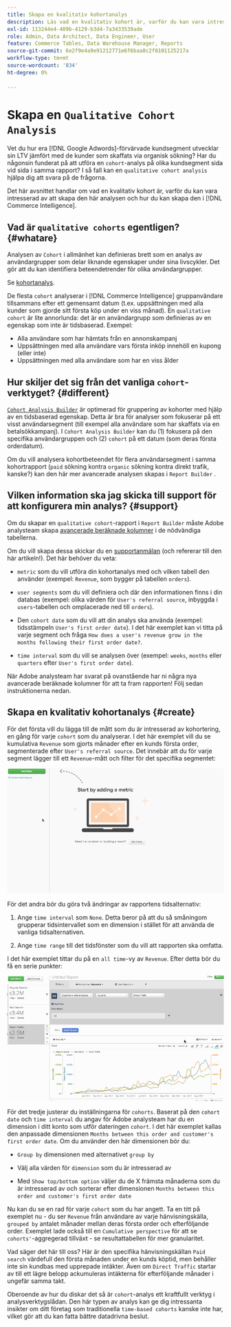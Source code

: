 ```yaml
---
title: Skapa en kvalitativ kohortanalys
description: Läs vad en kvalitativ kohort är, varför du kan vara intresserad av att skapa den här analysen och hur du kan skapa den i Commerce Intelligence.
exl-id: 113244e4-409b-4129-b3d4-7a3433539ade
role: Admin, Data Architect, Data Engineer, User
feature: Commerce Tables, Data Warehouse Manager, Reports
source-git-commit: 6e2f9e4a9e91212771e6f6baa8c2f8101125217a
workflow-type: tm+mt
source-wordcount: '834'
ht-degree: 0%

---
```


# Skapa en `Qualitative Cohort Analysis`

Vet du hur era [!DNL Google Adwords]-förvärvade kundsegment utvecklar sin LTV jämfört med de kunder som skaffats via organisk sökning? Har du någonsin funderat på att utföra en `cohort`-analys på olika kundsegment sida vid sida i samma rapport? I så fall kan en `qualitative cohort analysis` hjälpa dig att svara på de frågorna.

Det här avsnittet handlar om vad en kvalitativ kohort är, varför du kan vara intresserad av att skapa den här analysen och hur du kan skapa den i [!DNL Commerce Intelligence].

## Vad är `qualitative cohorts` egentligen? {#whatare}

Analysen av `Cohort` i allmänhet kan definieras brett som en analys av användargrupper som delar liknande egenskaper under sina livscykler. Det gör att du kan identifiera beteendetrender för olika användargrupper.

Se [kohortanalys](https://www.cohortanalysis.com/).

De flesta `cohort` analyserar i [!DNL Commerce Intelligence] gruppanvändare tillsammans efter ett gemensamt datum (t.ex. uppsättningen med alla kunder som gjorde sitt första köp under en viss månad). En `qualitative cohort` är lite annorlunda: det är en användargrupp som definieras av en egenskap som inte är tidsbaserad. Exempel:

* Alla användare som har hämtats från en annonskampanj
* Uppsättningen med alla användare vars första inköp innehöll en kupong (eller inte)
* Uppsättningen med alla användare som har en viss ålder

## Hur skiljer det sig från det vanliga `cohort`-verktyget? {#different}

[`Cohort Analysis Builder`](../dev-reports/cohort-rpt-bldr.md) är optimerad för gruppering av kohorter med hjälp av en tidsbaserad egenskap. Detta är bra för analyser som fokuserar på ett visst användarsegment (till exempel alla användare som har skaffats via en betalsökkampanj). I `Cohort Analysis Builder` kan du (1) fokusera på den specifika användargruppen och (2) `cohort` på ett datum (som deras första orderdatum).

Om du vill analysera kohortbeteendet för flera användarsegment i samma kohortrapport (`paid` sökning kontra `organic` sökning kontra direkt trafik, kanske?) kan den här mer avancerade analysen skapas i `Report Builder` .

## Vilken information ska jag skicka till support för att konfigurera min analys? {#support}

Om du skapar en `qualitative cohort`-rapport i `Report Builder` måste Adobe analysteam skapa [avancerade beräknade kolumner](../data-warehouse-mgr/creating-calculated-columns.md) i de nödvändiga tabellerna.

Om du vill skapa dessa skickar du en [supportanmälan](https://experienceleague.adobe.com/docs/commerce-knowledge-base/kb/troubleshooting/miscellaneous/mbi-service-policies.html?lang=sv-SE) (och refererar till den här artikeln!). Det här behöver du veta:

* `metric` som du vill utföra din kohortanalys med och vilken tabell den använder (exempel: `Revenue`, som bygger på tabellen `orders`).

* `user segments` som du vill definiera och där den informationen finns i din databas (exempel: olika värden för `User's referral source`, inbyggda i `users`-tabellen och omplacerade ned till `orders`).

* Den `cohort date` som du vill att din analys ska använda (exempel: tidsstämpeln `User's first order date`). I det här exemplet kan vi titta på varje segment och fråga `How does a user's revenue grow in the months following their first order date?`.

* `time interval` som du vill se analysen över (exempel: `weeks`, `months` eller `quarters` efter `User's first order date`).

När Adobe analysteam har svarat på ovanstående har ni några nya avancerade beräknade kolumner för att ta fram rapporten! Följ sedan instruktionerna nedan.

## Skapa en kvalitativ kohortanalys {#create}

För det första vill du lägga till de mått som du är intresserad av kohortering, en gång för varje `cohort` som du analyserar. I det här exemplet vill du se kumulativa `Revenue` som gjorts månader efter en kunds första order, segmenterade efter `User's referral source`. Det innebär att du för varje segment lägger till ett `Revenue`-mått och filter för det specifika segmentet:

![](../../assets/qualcohort1.gif)

För det andra bör du göra två ändringar av rapportens tidsalternativ:

1. Ange `time interval` som `None`. Detta beror på att du så småningom grupperar tidsintervallet som en dimension i stället för att använda de vanliga tidsalternativen.

1. Ange `time range` till det tidsfönster som du vill att rapporten ska omfatta.

I det här exemplet tittar du på en `all time`-vy av `Revenue`. Efter detta bör du få en serie punkter:

![](../../assets/qualcohort2.gif)

För det tredje justerar du inställningarna för `cohorts`. Baserat på den `cohort date` och `time interval` du angav för Adobe analysteam har du en dimension i ditt konto som utför dateringen `cohort`. I det här exemplet kallas den anpassade dimensionen `Months between this order and customer's first order date`. Om du använder den här dimensionen bör du:

* `Group by` dimensionen med alternativet `group by`

* Välj alla värden för `dimension` som du är intresserad av

* Med `Show top/bottom option` väljer du de X främsta månaderna som du är intresserad av och sorterar efter dimensionen `Months between this order and customer's first order date`

Nu kan du se en rad för varje `cohort` som du har angett. Ta en titt på exemplet nu - du ser `Revenue` från användare av varje hänvisningskälla, `grouped by` antalet månader mellan deras första order och efterföljande order. Exemplet lade också till en `Cumulative perspective` för att se `cohorts'`-aggregerad tillväxt - se resultattabellen för mer granularitet.

Vad säger det här till oss? Här är den specifika hänvisningskällan `Paid search` värdefull den första månaden under en kunds köptid, men behåller inte sin kundbas med upprepade intäkter. Även om `Direct Traffic` startar av till ett lägre belopp ackumuleras intäkterna för efterföljande månader i ungefär samma takt.

Oberoende av hur du diskar det så är `cohort`-analys ett kraftfullt verktyg i analysverktygslådan. Den här typen av analys kan ge dig intressanta insikter om ditt företag som traditionella `time-based cohorts` kanske inte har, vilket gör att du kan fatta bättre datadrivna beslut.
